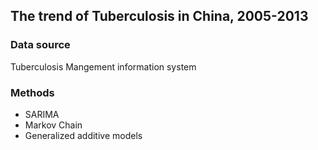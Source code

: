 ## The trend of Tuberculosis in China, 2005-2013

### Data source
Tuberculosis Mangement information system
### Methods
- SARIMA
- Markov Chain
- Generalized additive models

